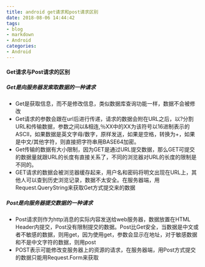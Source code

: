 ```yaml
---
title: android get请求和post请求区别
date: 2018-08-06 14:44:42
tags:
- blog
- markdown
- Android 
categories:
- Android 
---
```


#### Get请求与Post请求的区别

##### Get是向服务器发索取数据的一种请求
- Get是获取信息，而不是修改信息，类似数据库查询功能一样，数据不会被修改
- Get请求的参数会跟在url后进行传递，请求的数据会附在URL之后，以?分割URL和传输数据，参数之间以&相连,％XX中的XX为该符号以16进制表示的ASCII，如果数据是英文字母/数字，原样发送，如果是空格，转换为+，如果是中文/其他字符，则直接把字符串用BASE64加密。
- Get传输的数据有大小限制，因为GET是通过URL提交数据，那么GET可提交的数据量就跟URL的长度有直接关系了，不同的浏览器对URL的长度的限制是不同的。
- GET请求的数据会被浏览器缓存起来，用户名和密码将明文出现在URL上，其他人可以查到历史浏览记录，数据不太安全。在服务器端，用Request.QueryString来获取Get方式提交来的数据

##### Post是向服务器提交数据的一种请求
- Post请求则作为http消息的实际内容发送给web服务器，数据放置在HTML Header内提交，Post没有限制提交的数据。Post比Get安全，当数据是中文或者不敏感的数据，则用get，因为使用get，参数会显示在地址，对于敏感数据和不是中文字符的数据，则用post
- POST表示可能修改变服务器上的资源的请求，在服务器端，用Post方式提交的数据只能用Request.Form来获取